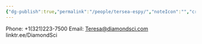 ```yaml
---
{"dg-publish":true,"permalink":"/people/tersea-espy/","noteIcon":"","created":"2025-07-07T14:23:46.472-05:00"}
---
```


Phone: +1(321)223-7500
Email: Teresa@diamondsci.com
linktr.ee/DiamondSci


